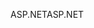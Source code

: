 <span data-ttu-id="1f0e1-101">ASP.NET</span><span class="sxs-lookup"><span data-stu-id="1f0e1-101">ASP.NET</span></span>